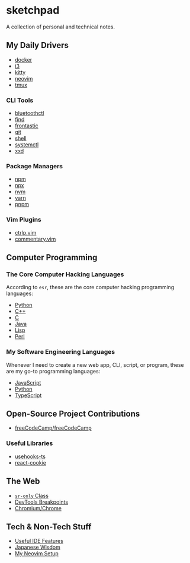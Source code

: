 # sketchpad

A collection of personal and technical notes.

## My Daily Drivers

- [docker](./docker/README.md)
- [i3](./i3/README.md)
- [kitty](./kitty/README.md)
- [neovim](./neovim/README.md)
- [tmux](./tmux/README.md)

### CLI Tools

- [bluetoothctl](./bluetoothctl/)
- [find](./find/)
- [frontastic](./frontastic/)
- [git](./git/)
- [shell](./shell/)
- [systemctl](./systemctl/)
- [xxd](./xxd/)

### Package Managers

- [npm](./npm/README.md)
- [npx](./npx/README.md)
- [nvm](./nvm/README.md)
- [yarn](./yarn/README.md)
- [pnpm](./pnpm/README.md)

### Vim Plugins

- [ctrlp.vim](./vim-plugins/ctlp_vim.md)
- [commentary.vim](./vim-plugins/commentary_vim.md)

## Computer Programming

### The Core Computer Hacking Languages

According to `esr`, these are the core computer hacking programming languages:

- [Python](./langs/py.md)
- [C++](./langs/cpp.md)
- [C](./langs/c.md)
- [Java](#)
- [Lisp](#)
- [Perl](#)

### My Software Engineering Languages

Whenever I need to create a new web app, CLI, script, or program, these are my
go-to programming languages:

- [JavaScript](./langs/js.md)
- [Python](./langs/py.md)
- [TypeScript](#)

## Open-Source Project Contributions

- [freeCodeCamp/freeCodeCamp](https://github.com/freeCodeCamp/freeCodeCamp/pulls?q=is%3Apr+author%3Aarantebw+is%3Aclosed)

### Useful Libraries

- [usehooks-ts](https://github.com/juliencrn/usehooks-ts)
- [react-cookie](https://github.com/bendotcodes/cookies)

## The Web

- [`sr-only` Class](./css/README.md#sr-only)
- [DevTools Breakpoints](./css/README.md#break-points)
- [Chromium/Chrome](./chrome/README.md)

## Tech & Non-Tech Stuff

- [Useful IDE Features](./others/useful_ide_features.md)
- [Japanese Wisdom](./others/japanese_wisdom.md)
- [My Neovim Setup](./others/my_neovim_setup.md)
